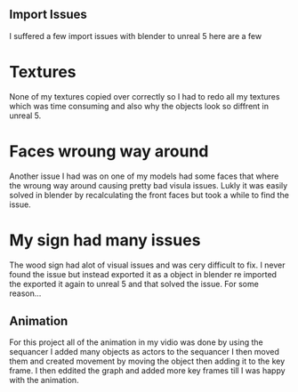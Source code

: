 ## Import Issues
I suffered a few import issues with blender to unreal 5 here are a few

# Textures
None of my textures copied over correctly so I had to redo all my textures which was time consuming
and also why the objects look so diffrent in unreal 5.

# Faces wroung way around
Another issue I had was on one of my models had some faces that where the wroung way around causing
pretty bad visula issues. Lukly it was easily solved in blender by recalculating the front faces
but took a while to find the issue.

# My sign had many issues
The wood sign had alot of visual issues and was cery difficult to fix. I never found the issue but 
instead exported it as a object in blender re imported the exported it again to unreal 5 and that 
solved the issue. For some reason...



## Animation
For this project all of the animation in my vidio was done by using the sequancer
I added many objects as actors to the sequancer I then moved them and created movement 
by moving the object then adding it to the key frame. I then eddited the graph and added 
more key frames till I was happy with the animation.


